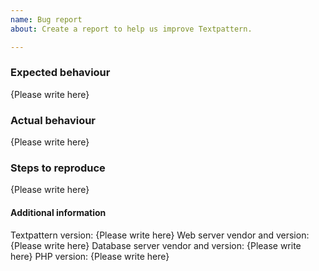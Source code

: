 ```yaml
---
name: Bug report
about: Create a report to help us improve Textpattern.

---
```


### Expected behaviour

{Please write here}

### Actual behaviour

{Please write here}

### Steps to reproduce

{Please write here}

#### Additional information

Textpattern version: {Please write here}
Web server vendor and version: {Please write here}
Database server vendor and version: {Please write here}
PHP version: {Please write here}
